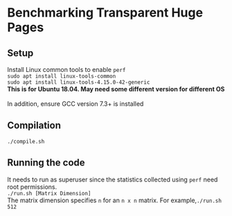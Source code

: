 # Benchmarking Transparent Huge Pages

## Setup
Install Linux common tools to enable `perf` <br>
`sudo apt install linux-tools-common` <br>
`sudo apt install linux-tools-4.15.0-42-generic` <br>
**This is for Ubuntu 18.04. May need some different version for different OS** <br>
<br>
In addition, ensure GCC version 7.3+ is installed <br>

## Compilation
`./compile.sh`

## Running the code
It needs to run as superuser since the statistics collected using `perf` need root permissions. <br>
`./run.sh [Matrix Dimension]` <br>
The matrix dimension specifies `n` for an `n x n` matrix. 
For example,`./run.sh 512` <br>
